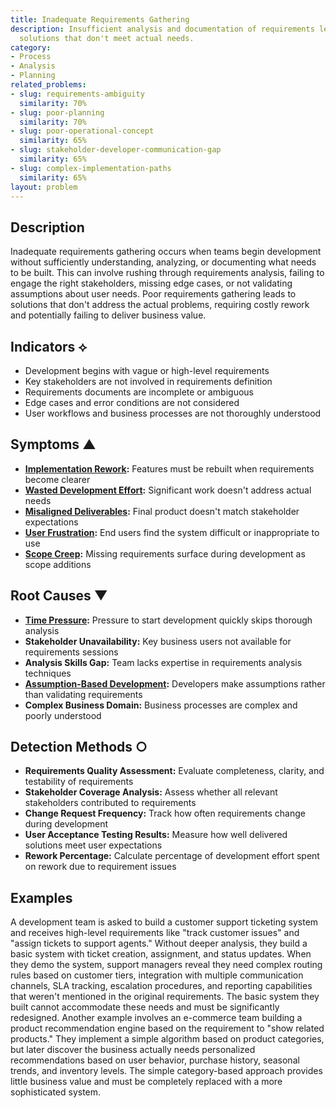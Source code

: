 ```yaml
---
title: Inadequate Requirements Gathering
description: Insufficient analysis and documentation of requirements leads to building
  solutions that don't meet actual needs.
category:
- Process
- Analysis
- Planning
related_problems:
- slug: requirements-ambiguity
  similarity: 70%
- slug: poor-planning
  similarity: 70%
- slug: poor-operational-concept
  similarity: 65%
- slug: stakeholder-developer-communication-gap
  similarity: 65%
- slug: complex-implementation-paths
  similarity: 65%
layout: problem
---
```


## Description

Inadequate requirements gathering occurs when teams begin development without sufficiently understanding, analyzing, or documenting what needs to be built. This can involve rushing through requirements analysis, failing to engage the right stakeholders, missing edge cases, or not validating assumptions about user needs. Poor requirements gathering leads to solutions that don't address the actual problems, requiring costly rework and potentially failing to deliver business value.

## Indicators ⟡

- Development begins with vague or high-level requirements
- Key stakeholders are not involved in requirements definition
- Requirements documents are incomplete or ambiguous
- Edge cases and error conditions are not considered
- User workflows and business processes are not thoroughly understood

## Symptoms ▲

- **[Implementation Rework](implementation-rework.md):** Features must be rebuilt when requirements become clearer
- **[Wasted Development Effort](wasted-development-effort.md):** Significant work doesn't address actual needs
- **[Misaligned Deliverables](misaligned-deliverables.md):** Final product doesn't match stakeholder expectations
- **[User Frustration](user-frustration.md):** End users find the system difficult or inappropriate to use
- **[Scope Creep](scope-creep.md):** Missing requirements surface during development as scope additions

## Root Causes ▼

- **[Time Pressure](time-pressure.md):** Pressure to start development quickly skips thorough analysis
- **Stakeholder Unavailability:** Key business users not available for requirements sessions
- **Analysis Skills Gap:** Team lacks expertise in requirements analysis techniques
- **[Assumption-Based Development](assumption-based-development.md):** Developers make assumptions rather than validating requirements
- **Complex Business Domain:** Business processes are complex and poorly understood

## Detection Methods ○

- **Requirements Quality Assessment:** Evaluate completeness, clarity, and testability of requirements
- **Stakeholder Coverage Analysis:** Assess whether all relevant stakeholders contributed to requirements
- **Change Request Frequency:** Track how often requirements change during development
- **User Acceptance Testing Results:** Measure how well delivered solutions meet user expectations
- **Rework Percentage:** Calculate percentage of development effort spent on rework due to requirement issues

## Examples

A development team is asked to build a customer support ticketing system and receives high-level requirements like "track customer issues" and "assign tickets to support agents." Without deeper analysis, they build a basic system with ticket creation, assignment, and status updates. When they demo the system, support managers reveal they need complex routing rules based on customer tiers, integration with multiple communication channels, SLA tracking, escalation procedures, and reporting capabilities that weren't mentioned in the original requirements. The basic system they built cannot accommodate these needs and must be significantly redesigned. Another example involves an e-commerce team building a product recommendation engine based on the requirement to "show related products." They implement a simple algorithm based on product categories, but later discover the business actually needs personalized recommendations based on user behavior, purchase history, seasonal trends, and inventory levels. The simple category-based approach provides little business value and must be completely replaced with a more sophisticated system.